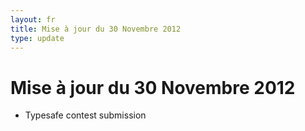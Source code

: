 ```yaml
---
layout: fr
title: Mise à jour du 30 Novembre 2012
type: update
---
```

<h1>Mise à jour du 30 Novembre 2012</h1>

* Typesafe contest submission